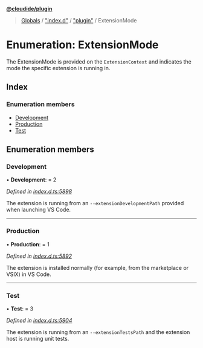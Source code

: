 **[@cloudide/plugin](../README.md)**

> [Globals](../README.md) / ["index.d"](../modules/_index_d_.md) / ["plugin"](../modules/_index_d_._plugin_.md) / ExtensionMode

# Enumeration: ExtensionMode

The ExtensionMode is provided on the `ExtensionContext` and indicates the
mode the specific extension is running in.

## Index

### Enumeration members

* [Development](_index_d_._plugin_.extensionmode.md#development)
* [Production](_index_d_._plugin_.extensionmode.md#production)
* [Test](_index_d_._plugin_.extensionmode.md#test)

## Enumeration members

### Development

•  **Development**:  = 2

*Defined in [index.d.ts:5898](https://github.com/shuyaqian/cloudide-plugin-api/blob/6d83fa1/index.d.ts#L5898)*

The extension is running from an `--extensionDevelopmentPath` provided
when launching VS Code.

___

### Production

•  **Production**:  = 1

*Defined in [index.d.ts:5892](https://github.com/shuyaqian/cloudide-plugin-api/blob/6d83fa1/index.d.ts#L5892)*

The extension is installed normally (for example, from the marketplace
or VSIX) in VS Code.

___

### Test

•  **Test**:  = 3

*Defined in [index.d.ts:5904](https://github.com/shuyaqian/cloudide-plugin-api/blob/6d83fa1/index.d.ts#L5904)*

The extension is running from an `--extensionTestsPath` and
the extension host is running unit tests.
